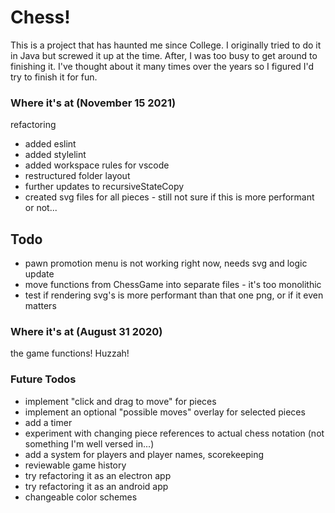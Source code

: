 # Chess!
This is a project that has haunted me since College. I originally tried to do it in Java but screwed it up at the time. After, I was too busy to get around to finishing it. I've thought about it many times over the years so I figured I'd try to finish it for fun.  

### Where it's at (November 15 2021)
refactoring
* added eslint
* added stylelint
* added workspace rules for vscode
* restructured folder layout
* further updates to recursiveStateCopy
* created svg files for all pieces - still not sure if this is more performant or not...  

## Todo
* pawn promotion menu is not working right now, needs svg and logic update
* move functions from ChessGame into separate files - it's too monolithic
* test if rendering svg's is more performant than that one png, or if it even matters

### Where it's at (August 31 2020)
the game functions! Huzzah!  

### Future Todos
* implement "click and drag to move" for pieces
* implement an optional "possible moves" overlay for selected pieces
* add a timer
* experiment with changing piece references to actual chess notation (not something I'm well versed in...)
* add a system for players and player names, scorekeeping
* reviewable game history
* try refactoring it as an electron app
* try refactoring it as an android app
* changeable color schemes  
